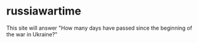 # russiawartime
This site will answer "How many days have passed since the beginning of the war in Ukraine?"
